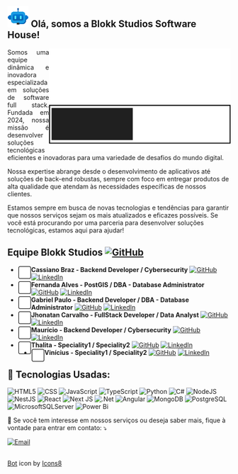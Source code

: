 ##  <img src="./gifs/icons8-bot.gif"/> Olá, somos a Blokk Studios Software House!

 <img align="right" width="410" src="svg/BLOKK-LOGO.svg"/>

<p align="justify"> 
Somos uma equipe dinâmica e inovadora especializada em soluções de software full stack. Fundada em 2024, nossa missão é desenvolver soluções tecnológicas eficientes e inovadoras para uma variedade de desafios do mundo digital.

Nossa expertise abrange desde o desenvolvimento de aplicativos até soluções de back-end robustas, sempre com foco em entregar produtos de alta qualidade que atendam às necessidades específicas de nossos clientes.

Estamos sempre em busca de novas tecnologias e tendências para garantir que nossos serviços sejam os mais atualizados e eficazes possíveis. Se você está procurando por uma parceria para desenvolver soluções tecnológicas, estamos aqui para ajudar!

## Equipe Blokk Studios <a href="https://github.com/BlokkStudios" title="Github" target="_blank"><img src="https://img.shields.io/badge/Github-E34F26?style=for-the-badge&logo=github&logoColor=white" alt="GitHub"/></a>
- **<img align="left" width="30px" src="./svg/blokk-cassiano.svg"/>Cassiano Braz - Backend Developer / Cybersecurity**  <a href="https://github.com/cassianobraz" title="Github" target="_blank"><img src="https://img.shields.io/badge/Github-000000?style=for-the-badge&logo=github&logoColor=white" alt="GitHub"/></a> <a href="https://www.linkedin.com/in/cassiano-pereira-4b39a120b" title="LinkedIn" target="_blank"><img src="https://img.shields.io/badge/LinkedIn-0077B5?style=for-the-badge&logo=linkedin&logoColor=white" alt="LinkedIn"/></a>
- **<img align="left" width="30px" src="./svg/blokk-fernanda.svg"/>Fernanda Alves - PostGIS / DBA - Database Administrator**  <a href="https://github.com/ffalves1998" title="Github" target="_blank"><img src="https://img.shields.io/badge/Github-000000?style=for-the-badge&logo=github&logoColor=white" alt="GitHub"/></a> <a href="https://www.linkedin.com/in/alvesff/" title="LinkedIn" target="_blank"><img src="https://img.shields.io/badge/LinkedIn-0077B5?style=for-the-badge&logo=linkedin&logoColor=white" alt="LinkedIn"/></a>
- **<img align="left" width="30px" src="./svg/blokk-gabriel-pipancha.svg"/>Gabriel Paulo - Backend Developer / DBA - Database Administrator**  <a href="https://github.com/GabrielAlves-bot" title="Github" target="_blank"><img src="https://img.shields.io/badge/Github-000000?style=for-the-badge&logo=github&logoColor=white" alt="GitHub"/></a> <a href="https://www.linkedin.com/in/gabriel-alves-de-paulo/" title="LinkedIn" target="_blank"><img src="https://img.shields.io/badge/LinkedIn-0077B5?style=for-the-badge&logo=linkedin&logoColor=white" alt="LinkedIn"/></a>
-  **<img align="left" width="30px" src="./svg/blokk-jhonatan.svg"/>Jhonatan Carvalho - FullStack Developer / Data Analyst** <a href="https://github.com/jhonatanCarvalh0" title="Github" target="_blank"><img src="https://img.shields.io/badge/Github-000000?style=for-the-badge&logo=github&logoColor=white" alt="GitHub"/></a> <a href="https://www.linkedin.com/in/jhonatancarvalh0/" title="LinkedIn" target="_blank"><img src="https://img.shields.io/badge/LinkedIn-0077B5?style=for-the-badge&logo=linkedin&logoColor=white" alt="LinkedIn"/></a>
- **<img align="left" width="30px" src="./svg/blokk-mauricio-2^0.svg"/>Maurício - Backend Developer / Cybersecurity**  <a href="https://github.com/MauricioSilvaSantos" title="Github" target="_blank"><img src="https://img.shields.io/badge/Github-000000?style=for-the-badge&logo=github&logoColor=white" alt="GitHub"/></a> <a href="https://www.linkedin.com/in/maur%C3%ADcio-santos-8084b519a/" title="LinkedIn" target="_blank"><img src="https://img.shields.io/badge/LinkedIn-0077B5?style=for-the-badge&logo=linkedin&logoColor=white" alt="LinkedIn"/></a>
- **<img align="left" width="30px" src="./svg/blokk-thalita.svg"/>Thalita - Speciality1 / Speciality2**  <a href="https://github.com/" title="Github" target="_blank"><img src="https://img.shields.io/badge/Github-000000?style=for-the-badge&logo=github&logoColor=white" alt="GitHub"/></a> <a href="https://www.linkedin.com/" title="LinkedIn" target="_blank"><img src="https://img.shields.io/badge/LinkedIn-0077B5?style=for-the-badge&logo=linkedin&logoColor=white" alt="LinkedIn"/></a>
- **<img align="left" width="30px" src="./svg/blokk-vinicius.svg"/>Vinícius - Speciality1 / Speciality2**  <a href="https://github.com/" title="Github" target="_blank"><img src="https://img.shields.io/badge/Github-000000?style=for-the-badge&logo=github&logoColor=white" alt="GitHub"/></a> <a href="https://www.linkedin.com/" title="LinkedIn" target="_blank"><img src="https://img.shields.io/badge/LinkedIn-0077B5?style=for-the-badge&logo=linkedin&logoColor=white" alt="LinkedIn"/></a>



<h2 align="left"> 
🚀 Tecnologias Usadas:
</h2>


![HTML5](https://img.shields.io/badge/HTML5-E34F26?style=for-the-badge&logo=html5&logoColor=white)
![CSS](https://img.shields.io/badge/CSS3-1572B6?style=for-the-badge&logo=css3&logoColor=white)
![JavaScript](https://img.shields.io/badge/JavaScript-F7DF1E?style=for-the-badge&logo=javascript&logoColor=black)
![TypeScript](https://img.shields.io/badge/TypeScript-007ACC?style=for-the-badge&logo=typescript&logoColor=white)
![Python](https://img.shields.io/badge/python-3670A0?style=for-the-badge&logo=python&logoColor=ffdd54)
![C#](https://img.shields.io/badge/c%23-%23239120.svg?style=for-the-badge&logo=csharp&logoColor=white)
![NodeJS](https://img.shields.io/badge/Node.js-339933?style=for-the-badge&logo=nodedotjs&logoColor=white)
![NestJS](https://img.shields.io/badge/NestJS-E0234E?style=for-the-badge&logo=nestjs&logoColor=white)
![React](https://img.shields.io/badge/react%20-%2320232a.svg?&style=for-the-badge&logo=react&logoColor=%2361DAFB)
![Next JS](https://img.shields.io/badge/Next-black?style=for-the-badge&logo=next.js&logoColor=white)
![.Net](https://img.shields.io/badge/.NET-5C2D91?style=for-the-badge&logo=.net&logoColor=white)
![Angular](https://img.shields.io/badge/Angular-DD0031?style=for-the-badge&logo=angular&logoColor=white)
![MongoDB](https://img.shields.io/badge/MongoDB-47A248?style=for-the-badge&logo=mongodb&logoColor=white)
![PostgreSQL](https://img.shields.io/badge/PostgreSQL-316192?style=for-the-badge&logo=postgresql&logoColor=white)
![MicrosoftSQLServer](https://img.shields.io/badge/Microsoft%20SQL%20Server-CC2927?style=for-the-badge&logo=microsoft%20sql%20server&logoColor=white)
![Power Bi](https://img.shields.io/badge/power_bi-F2C811?style=for-the-badge&logo=powerbi&logoColor=black)

<!-- Adicione mais tecnologias conforme necessário -->

<p align="left">
  💌 Se você tem interesse em nossos serviços ou deseja saber mais, fique à vontade para entrar em contato: ⤵️
</p>

<a href="mailto:blokk.softhouse@gmail.com" title="Email" target="_blank">
<img src="https://img.shields.io/badge/Email-D14836?style=for-the-badge&logo=gmail&logoColor=white" alt="Email"/></a>


<br>

<!-- Aqui você pode adicionar widgets de estatísticas do GitHub, se desejar -->

<br>

<p align="center">
  <!-- Aqui você pode adicionar troféus do GitHub ou outras conquistas, se desejar -->
</p>

<a target="_blank" href="https://icons8.com/icon/1RueIplXPGd2/chatbot">Bot</a> icon by <a target="_blank" href="https://icons8.com">Icons8</a>

